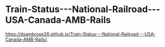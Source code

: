 # Train-Status---National-Railroad---USA-Canada-AMB-Rails

 https://dsambrose26.github.io/Train-Status---National-Railroad---USA-Canada-AMB-Rails/.
